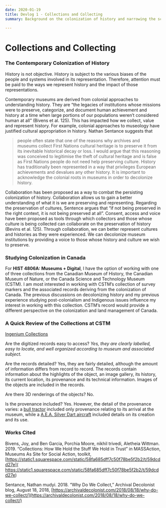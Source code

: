 ```yaml
---
date: 2020-01-19
title: Devlog 1 - Collections and Collecting
summary: Background on the colonization of history and narrowing the scope of my project.

---
```


# Collections and Collecting

### The Contemporary Colonization of History

History is not objective. History is subject to the various biases of the people and systems involved in its representation. Therefore, attention must be paid to the ways we represent history and the impact of those representations. 

Contemporary museums are derived from colonial approaches to understanding history. They are “the legacies of institutions whose missions were to preserve, categorize, and document human achievement and history at a time when large portions of our populations weren’t considered human at all” (Bivens et al. 125). This has impacted how we collect, value and represent history. For example, colonial approaches to museology have justified cultural appropriation in history. Nathan Sentance suggests that 
> people often state that one of the reasons why archives and museums collect First Nations cultural heritage is to preserve it from its inevitable historical decay or loss. I would argue that this reasoning was conceived to legitimise the theft of cultural heritage and is false as First Nations people do not need help preserving culture.
History has traditionally been represented in a way that privileges European achievements and devalues any other history. It is important to acknowledge the colonial roots in museums in order to decolonize history. 

Collaboration has been proposed as a way to combat the persisting colonization of history. Collaboration allows us to gain a better understanding of what it is we are preserving and representing. Regarding the preservation of cultures, Sentence argues that “if not being preserved in the right context, it is not being preserved at all”. Consent, access and voice have been proposed as tools through which collectors and those whose culture is being collected can collaborate on the preservation of history (Bevins et al. 125). Through collaboration, we can better represent cultures and histories as they were experienced. We can decolonize museum institutions by providing a voice to those whose history and culture we wish to preserve. 

### Studying Colonization in Canada

For **HIST 4806A: Museums + Digital**, I have the option of working with one of three collections from the Canadian Museum of History, the Canadian Museum of Nature, or the Canada Science and Technology Museum (CSTM). I am most interested in working with CSTM’s collection of survey markers and the associated records deriving from the colonization of Canada. The previous discussions on decolonizing history and my previous experience studying post-colonialism and Indigenous issues influence my interest in working with this collection. CSTM’s record would provide a different perspective on the colonization and land management of Canada.

### A Quick Review of the Collections at CSTM

[Ingenium Collections]( https://ingeniumcanada.org/collection-research/collection-highlights)

Are the digitized records easy to access? *Yes, they are clearly labelled, easy to locate, and well organized according to museum and associated subject.*

Are the records detailed? Yes, they are fairly detailed, although the amount of information differs from record to record. The records contain information about the highlights of the object, an image gallery, its history, its current location, its provenance and its technical information. Images of the objects are included in the records. 

Are there 3D renderings of the objects? No. 

Is the provenance included? Yes. However, the detail of the provenance varies: a [bull tractor](https://ingeniumcanada.org/artifact/12-24-bull-tractor) included only provenance relating to its arrival at the museum, while a [A.E.A. Silver Dart aircraft](https://ingeniumcanada.org/artifact/aea-silver-dart) included details on its creation and its use. 

### Works Cited

Bivens, Joy, and Ben Garcia, Porchia Moore, nikhil trivedi, Aletheia Wittman. 2019. “Collections: How We Hold the Stuff We Hold in Trust” in MASSAction, Museums As Site for Social Action, toolkit, [https://static1.squarespace.com/static/58fa685dff7c50f78be5f2b2/t/59dcdd27e]( https://static1.squarespace.com/static/58fa685dff7c50f78be5f2b2/t/59dcdd27e)

Sentance, Nathan mudyi. 2018. “Why Do We Collect,” Archival Decolonist blog, August 18, 2018, [https://archivaldecolonist.com/2018/08/18/why-do-we-collect/](https://archivaldecolonist.com/2018/08/18/why-do-we-collect/)

